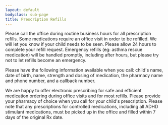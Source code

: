 ```yaml
---
layout: default
bodyclass: sub-page
title: Prescription Refills
---
```


Please call the office during routine business hours for all prescription refills. Some medications require an office visit in order to be refilled. We will let you know if your child needs to be seen. Please allow 24 hours to complete your refill request. Emergency refills (eg: asthma rescue medication) will be handled promptly, including after hours, but please try not to let refills become an emergency.

Please have the following information available when you call: child's name, date of birth, name, strength and dosing of medication, the pharmacy name and phone number, and a callback number.

We are happy to offer electronic prescribing for safe and efficient medication ordering during office visits and for most refills. Please provide your pharmacy of choice when you call for your child's prescription. Please note that any prescriptions for controlled medications, including all ADHD stimulant medications, must be picked up in the office and filled within 7 days of the original Rx date.

